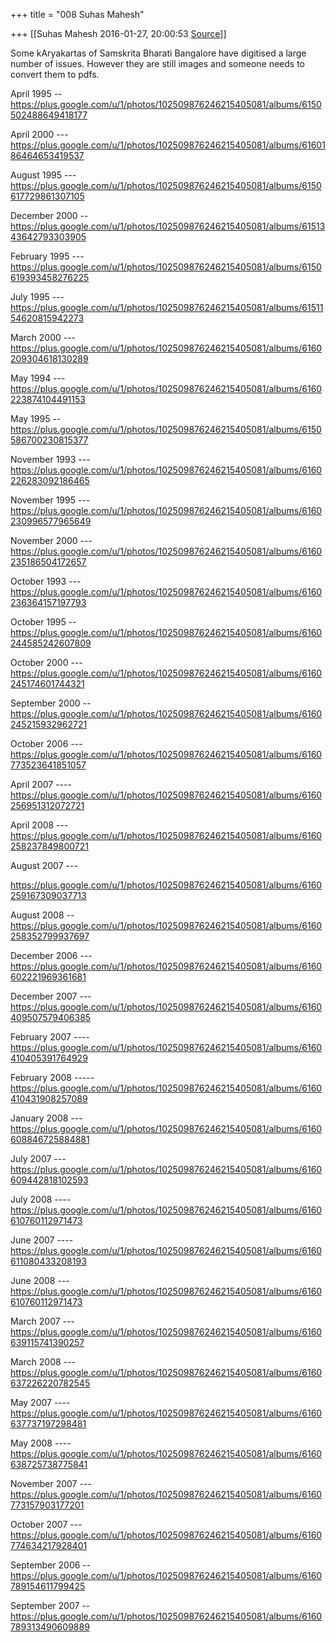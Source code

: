 +++
title = "008 Suhas Mahesh"

+++
[[Suhas Mahesh	2016-01-27, 20:00:53 [Source](https://groups.google.com/g/samskrita/c/lEK5fPdaArI)]]



Some kAryakartas of Samskrita Bharati Bangalore have digitised a large number of issues. However they are still images and someone needs to convert them to pdfs.  
  
April 1995 -- <https://plus.google.com/u/1/photos/102509876246215405081/albums/6150502488649418177>  
  
April 2000 --- <https://plus.google.com/u/1/photos/102509876246215405081/albums/6160186464653419537>  
  
August 1995 --- <https://plus.google.com/u/1/photos/102509876246215405081/albums/6150617729861307105>  
  
December 2000 -- <https://plus.google.com/u/1/photos/102509876246215405081/albums/6151343642793303905>  
  
February 1995 --- <https://plus.google.com/u/1/photos/102509876246215405081/albums/6150619393458276225>  
  
July 1995 --- <https://plus.google.com/u/1/photos/102509876246215405081/albums/6151154620815942273>  
  
March 2000 --- <https://plus.google.com/u/1/photos/102509876246215405081/albums/6160209304618130289>  
  
May 1994 --- <https://plus.google.com/u/1/photos/102509876246215405081/albums/6160223874104491153>  
  
May 1995 -- <https://plus.google.com/u/1/photos/102509876246215405081/albums/6150586700230815377>  
  
November 1993 --- <https://plus.google.com/u/1/photos/102509876246215405081/albums/6160226283092186465>  
  
November 1995 --- <https://plus.google.com/u/1/photos/102509876246215405081/albums/6160230996577965649>  
  
November 2000 --- <https://plus.google.com/u/1/photos/102509876246215405081/albums/6160235186504172657>  
  
October 1993 --- <https://plus.google.com/u/1/photos/102509876246215405081/albums/6160236364157197793>  
  
October 1995 -- <https://plus.google.com/u/1/photos/102509876246215405081/albums/6160244585242607809>  
  
October 2000 --- <https://plus.google.com/u/1/photos/102509876246215405081/albums/6160245174601744321>  
  
September 2000 -- <https://plus.google.com/u/1/photos/102509876246215405081/albums/6160245215932962721>  
  
  
  
October 2006 --- <https://plus.google.com/u/1/photos/102509876246215405081/albums/6160773523641851057>  
  
April 2007 ---- <https://plus.google.com/u/1/photos/102509876246215405081/albums/6160256951312072721>  
  
April 2008 --- <https://plus.google.com/u/1/photos/102509876246215405081/albums/6160258237849800721>  
  
August 2007 ---  
  
<https://plus.google.com/u/1/photos/102509876246215405081/albums/6160259167309037713>  
  
August 2008 -- <https://plus.google.com/u/1/photos/102509876246215405081/albums/6160258352799937697>  
  
December 2006 --- <https://plus.google.com/u/1/photos/102509876246215405081/albums/6160602221969361681>  
  
December 2007 --- <https://plus.google.com/u/1/photos/102509876246215405081/albums/6160409507579406385>  
  
February 2007 ---- <https://plus.google.com/u/1/photos/102509876246215405081/albums/6160410405391764929>  
  
February 2008 ----- <https://plus.google.com/u/1/photos/102509876246215405081/albums/6160410431908257089>  
  
January 2008 --- <https://plus.google.com/u/1/photos/102509876246215405081/albums/6160608846725884881>  
  
July 2007 --- <https://plus.google.com/u/1/photos/102509876246215405081/albums/6160609442818102593>  
  
July 2008 ---- <https://plus.google.com/u/1/photos/102509876246215405081/albums/6160610760112971473>  
  
June 2007 ---- <https://plus.google.com/u/1/photos/102509876246215405081/albums/6160611080433208193>  
  
June 2008 --- <https://plus.google.com/u/1/photos/102509876246215405081/albums/6160610760112971473>  
  
March 2007 --- <https://plus.google.com/u/1/photos/102509876246215405081/albums/6160639115741390257>  
  
March 2008 --- <https://plus.google.com/u/1/photos/102509876246215405081/albums/6160637226220782545>  
  
May 2007 ---- <https://plus.google.com/u/1/photos/102509876246215405081/albums/6160637737197298481>  
  
May 2008 ---- <https://plus.google.com/u/1/photos/102509876246215405081/albums/6160638725738775841>  
  
November 2007 --- <https://plus.google.com/u/1/photos/102509876246215405081/albums/6160773157903177201>  
  
October 2007 --- <https://plus.google.com/u/1/photos/102509876246215405081/albums/6160774634217928401>  
  
September 2006 -- <https://plus.google.com/u/1/photos/102509876246215405081/albums/6160789154611799425>  
  
September 2007 -- <https://plus.google.com/u/1/photos/102509876246215405081/albums/6160789313490609889>


